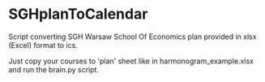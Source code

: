# SGHplanToCalendar
Script converting SGH Warsaw School Of Economics plan provided in xlsx (Excel) format to ics. 

Just copy your courses to 'plan' sheet like in harmonogram_example.xlsx and run the brain.py script.
